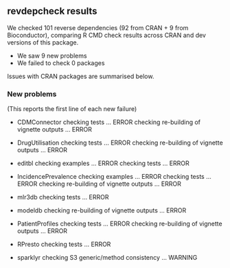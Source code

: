 ## revdepcheck results

We checked 101 reverse dependencies (92 from CRAN + 9 from Bioconductor), comparing R CMD check results across CRAN and dev versions of this package.

 * We saw 9 new problems
 * We failed to check 0 packages

Issues with CRAN packages are summarised below.

### New problems
(This reports the first line of each new failure)

* CDMConnector
  checking tests ... ERROR
  checking re-building of vignette outputs ... ERROR

* DrugUtilisation
  checking tests ... ERROR
  checking re-building of vignette outputs ... ERROR

* editbl
  checking examples ... ERROR
  checking tests ... ERROR

* IncidencePrevalence
  checking examples ... ERROR
  checking tests ... ERROR
  checking re-building of vignette outputs ... ERROR

* mlr3db
  checking tests ... ERROR

* modeldb
  checking re-building of vignette outputs ... ERROR

* PatientProfiles
  checking tests ... ERROR
  checking re-building of vignette outputs ... ERROR

* RPresto
  checking tests ... ERROR

* sparklyr
  checking S3 generic/method consistency ... WARNING

